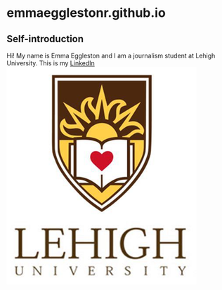 # emmaegglestonr.github.io
## Self-introduction
Hi! My name is Emma Eggleston and I am a journalism student at Lehigh University. This is my [LinkedIn](https://www.linkedin.com/in/emma-e-694757211/)
![lehighlogo](https://github.com/emmaegglestonr/emmaegglestonr.github.io/blob/main/LehighUniversity_logo.jpg?raw=true)
